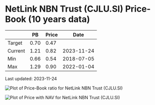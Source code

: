 # NetLink NBN Trust (CJLU.SI) Price-Book (10 years data)

|     | PB   | Price | Date       |
|-----|------|-------|------------|
| Target | 0.70 | 0.47  |  |
| Current | 1.21 | 0.82  | 2023-11-24 |
| Min | 0.66 | 0.54  | 2018-07-05 |
| Max | 1.29 | 0.90  | 2022-01-04 |

Last updated: 2023-11-24

![Plot of Price-Book ratio for NetLink NBN Trust (CJLU.SI)](CJLU_pb_10.png)

![Plot of Price with NAV for NetLink NBN Trust (CJLU.SI)](CJLU_price_nav_10.png)
